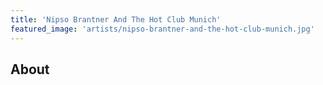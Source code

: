 ```yaml
---
title: 'Nipso Brantner And The Hot Club Munich'
featured_image: 'artists/nipso-brantner-and-the-hot-club-munich.jpg'
---
```


## About


